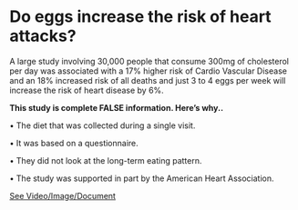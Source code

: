 # Do eggs increase the risk of heart attacks?

A large study involving 30,000 people that consume 300mg of cholesterol per day was associated with a 17% higher risk of Cardio Vascular Disease and an 18% increased risk of all deaths and just 3 to 4 eggs per week will increase the risk of heart disease by 6%.

**This study is complete FALSE information. Here’s why..**

• The diet that was collected during a single visit.

• It was based on a questionnaire.

• They did not look at the long-term eating pattern.

• The study was supported in part by the American Heart Association.

 [See Video/Image/Document](https://hls-player.drberg.com/asset?path=migrated-assets/eggs-increase-your-risk-of-early-death-from-a-heart-attack-a-false-study-drberg)